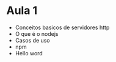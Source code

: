 # Aula 1
* Conceitos basicos de servidores http
* O que é o nodejs
* Casos de uso
* npm
* Hello word
